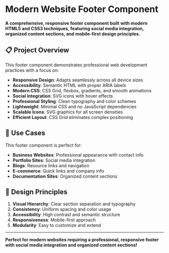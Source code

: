 # Modern Website Footer Component

**A comprehensive, responsive footer component built with modern HTML5 and CSS3 techniques, featuring social media integration, organized content sections, and mobile-first design principles.**

## 📋 Project Overview

This footer component demonstrates professional web development practices with a focus on:
- **Responsive Design**: Adapts seamlessly across all device sizes
- **Accessibility**: Semantic HTML with proper ARIA labels
- **Modern CSS**: CSS Grid, flexbox, gradients, and smooth animations
- **Social Integration**: SVG icons with hover effects
- **Professional Styling**: Clean typography and color schemes
- **Lightweight**: Minimal CSS and no JavaScript dependencies
- **Scalable Icons**: SVG graphics for all screen densities
- **Efficient Layout**: CSS Grid eliminates complex positioning

## 🎯 Use Cases

This footer component is perfect for:
- **Business Websites**: Professional appearance with contact info
- **Portfolio Sites**: Social media integration
- **Blogs**: Resource links and navigation
- **E-commerce**: Quick links and company info
- **Documentation Sites**: Organized content sections

## 🎨 Design Principles

1. **Visual Hierarchy**: Clear section separation and typography
2. **Consistency**: Uniform spacing and color usage
3. **Accessibility**: High contrast and semantic structure  
4. **Responsiveness**: Mobile-first approach
5. **Modularity**: Easy to customize and extend

---

**Perfect for modern websites requiring a professional, responsive footer with social media integration and organized content sections!**